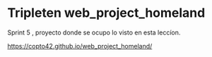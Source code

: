 # Tripleten web_project_homeland

Sprint 5 , proyecto donde se ocupo lo visto en esta leccíon. 

https://copto42.github.io/web_project_homeland/
